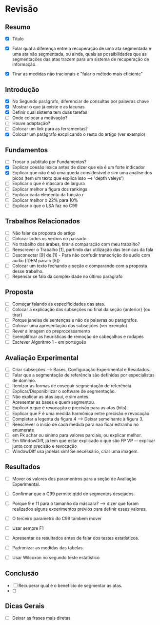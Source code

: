 
# Revisão

## Resumo
  - [x] Título
  - [x] Falar qual a diferença entre a recuperação de uma ata segmentada e uma ata não segmentada, ou ainda, quais as possibilidades que as segmentações das atas trazem para um sistema de recuperação de informação.
  - [x] Tirar as medidas não tracionais e "falar o método mais eficiente"


## Introdução
  - [x] No Segundo parágrafo, diferenciar de consultas por palavras chave
  - [x] Mostrar o que já existe e as lacunas
  - [x] Definir qual sistema tem duas tarefas
  - [ ] Onde colocar a motivação?
  - [ ] Houve adaptação?
  - [ ] Colocar um link para as ferramentas?
  - [x] Colocar um parágrafo excplicando o resto do artigo (ver exemplo)

## Fundamentos
  - [ ] Trocar o subtitulo por Fundamentos?
  - [x] Explicar coesão lexica antes de dizer que ela é um forte indicador
  - [x] Explicar que não é só uma queda considerável e sim uma analise dos picos (tem um texto que explica isso --> 'depth valeys')
  - [ ] Explicar o que é máscara de largura
  - [ ] Explicar melhor a figura dos rankings
  - [ ] Explicar cada elemento da função r
  - [ ] Explicar melhor o 22% para 10%
  - [ ] Explicar o que o LSA faz no C99

## Trabalhos Relacionados
  - [ ] Não falar da proposta do artigo
  - [ ] Colocar todos os verbos no passado
  - [ ] No trabalho dos árabes, tirar a comparação com meu trabalho?
  - [ ] Reescrever o Trabalho [1], partindo das utilização das tecnicas da fala
  - [ ] Desconectar [9] de [1] - Para não confudir transcrição de audio com audio {IDEM para o [5]}
  - [ ] Colocar um texto fechando a seção e comparando com a proposta desse trabalho.
  - [ ] Repensar se falo da complexidade no último paragrafo

## Proposta
  - [ ] Começar falando as especificidades das atas.
  - [ ] Colocar a explicação das subseções no final da seção {anterior} {ou tirar}
  - [ ] Porque janelas de sentenças e não de palavras ou paragrafos.
  - [ ] Colocar uma apresentação das subseções (ver exemplo)
  - [ ] Rever a imagem do preprocessamento
  - [ ] Exemplificar as heurísticas de remoção de cabeçalhos e rodapés
  - [ ] Escrever Algoritmo 1 - em português

## Avaliação Experimental
  - [ ] Criar subseções --> Bases, Configuração Experimental e Resutados.
  - [ ] Falar que a segmentação de referência são definidas por especialistas de domínio.
  - [ ] Itemizar as formas de coseguir segmentação de referência.
  - [ ] Explicar/Disponibilizar o software de segmentação.
  - [ ] Não explicar as atas aqui, e sim antes.
  - [ ] Apresentar as bases e quem segmentou.
  - [ ] Explicar o que é revocação e precisão para as atas (hits).
  - [ ] Explicar que F é uma medida harmônica entre precisão e revocação
  - [ ] Completar a legenta da figura 4 --> Deixar semelhante à figura 3.
  - [ ] Reescrever o inicio de cada medida para nao ficar estranho no enumerate
  - [ ] em Pk achar ou sinimo para valores parciais, ou explicar melhor.
  - [ ] Em WindowDiff, já tem que estar explicado o que são FP VP -- explicar junto com precisão e revocação
  - [ ] WindowDiff usa janelas sim! Se necessário, criar uma imagem.

##  Resultados
  - [ ] Mover os valores dos paramentros para a seção de Avaliação Experimental.
  - [ ] Confirmar que o C99 permite qtdd de segmentos desejados.
  - [ ] Porque 9 e 11 para o tamanho da máscara? --> dizer que foram realizados alguns experimentos prévios para definir esses valores.
  - [ ] O terceiro parametro do C99 tambem mover
  - [ ] Usar sempre F1
  - [ ] Apresentar os resultados antes de falar dos testes estatísticos.
  - [ ] Padronizar as medidas das tabelas.
  - [ ] Usar Wilcoxon no segundo teste estatístico


## Conclusão
  - [ ] Recuperar qual é o benefício de segmentar as atas.
  - [ ] 

## Dicas Gerais
  - [ ] Deixar as frases mais diretas














